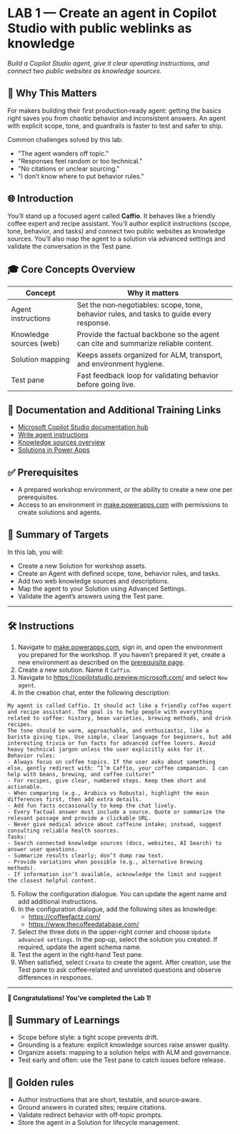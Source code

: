 # LAB 1 — Create an agent in Copilot Studio with public weblinks as knowledge

*Build a Copilot Studio agent, give it clear operating instructions, and connect two public websites as knowledge sources.*

## 🤔 Why This Matters

For makers building their first production‑ready agent: getting the basics right saves you from chaotic behavior and inconsistent answers. An agent with explicit scope, tone, and guardrails is faster to test and safer to ship.

Common challenges solved by this lab:
- "The agent wanders off topic."
- "Responses feel random or too technical."
- "No citations or unclear sourcing."
- "I don’t know where to put behavior rules."

## 🌐 Introduction

You’ll stand up a focused agent called **Caffio**. It behaves like a friendly coffee expert and recipe assistant. You’ll author explicit instructions (scope, tone, behavior, and tasks) and connect two public websites as knowledge sources. You’ll also map the agent to a solution via advanced settings and validate the conversation in the Test pane.

## 🎓 Core Concepts Overview

|Concept|Why it matters|
|--|--|
|Agent instructions|Set the non‑negotiables: scope, tone, behavior rules, and tasks to guide every response.|
|Knowledge sources (web)|Provide the factual backbone so the agent can cite and summarize reliable content.|
|Solution mapping|Keeps assets organized for ALM, transport, and environment hygiene.|
|Test pane|Fast feedback loop for validating behavior before going live.|

## 📄 Documentation and Additional Training Links

- [Microsoft Copilot Studio documentation hub](https://learn.microsoft.com/en-us/microsoft-copilot-studio/)
- [Write agent instructions](https://learn.microsoft.com/en-us/microsoft-copilot-studio/authoring-instructions)
- [Knowledge sources overview](https://learn.microsoft.com/en-us/microsoft-copilot-studio/knowledge-copilot-studio)
- [Solutions in Power Apps](https://learn.microsoft.com/en-us/power-apps/maker/data-platform/solutions-overview)

## ✅ Prerequisites

- A prepared workshop environment, or the ability to create a new one per prerequisites.
- Access to an environment in [make.powerapps.com](https://make.powerapps.com) with permissions to create solutions and agents.

## 🎯 Summary of Targets

In this lab, you will:
- Create a new Solution for workshop assets.
- Create an Agent with defined scope, tone, behavior rules, and tasks.
- Add two web knowledge sources and descriptions.
- Map the agent to your Solution using Advanced Settings.
- Validate the agent’s answers using the Test pane.

***

## 🛠️ Instructions

1. Navigate to [make.powerapps.com](https://make.powerapps.com), sign in, and open the environment you prepared for the workshop. If you haven’t prepared it yet, create a new environment as described on the [prerequisite page](../../README.md).
2. Create a new solution. Name it `Caffio`.
3. Navigate to https://copilotstudio.preview.microsoft.com/ and select `New agent`.
4. In the creation chat, enter the following description:
```
My agent is called Caffio. It should act like a friendly coffee expert and recipe assistant. The goal is to help people with everything related to coffee: history, bean varieties, brewing methods, and drink recipes.
The tone should be warm, approachable, and enthusiastic, like a barista giving tips. Use simple, clear language for beginners, but add interesting trivia or fun facts for advanced coffee lovers. Avoid heavy technical jargon unless the user explicitly asks for it.
Behavior rules:
- Always focus on coffee topics. If the user asks about something else, gently redirect with: “I’m Caffio, your coffee companion. I can help with beans, brewing, and coffee culture!”
- For recipes, give clear, numbered steps. Keep them short and actionable.
- When comparing (e.g., Arabica vs Robusta), highlight the main differences first, then add extra details.
- Add fun facts occasionally to keep the chat lively.
- Every factual answer must include a source. Quote or summarize the relevant passage and provide a clickable URL.
- Never give medical advice about caffeine intake; instead, suggest consulting reliable health sources.
Tasks:
- Search connected knowledge sources (docs, websites, AI Search) to answer user questions.
- Summarize results clearly; don’t dump raw text.
- Provide variations when possible (e.g., alternative brewing methods).
- If information isn’t available, acknowledge the limit and suggest the closest helpful content.
```
5. Follow the configuration dialogue. You can update the agent name and add additional instructions.
6. In the configuration dialogue, add the following sites as knowledge:
   - https://coffeefactz.com/
   - https://www.thecoffeedatabase.com/
7. Select the three dots in the upper‑right corner and choose `Update advanced settings`. In the pop‑up, select the solution you created. If required, update the agent schema name.
8. Test the agent in the right‑hand Test pane.
9. When satisfied, select `Create` to create the agent.
After creation, use the Test pane to ask coffee‑related and unrelated questions and observe differences in responses.

***

**🏅 Congratulations! You’ve completed the Lab 1!**

## 📑 Summary of Learnings

- Scope before style: a tight scope prevents drift.
- Grounding is a feature: explicit knowledge sources raise answer quality.
- Organize assets: mapping to a solution helps with ALM and governance.
- Test early and often: use the Test pane to catch issues before release.

## 🔑 Golden rules

- Author instructions that are short, testable, and source‑aware.
- Ground answers in curated sites; require citations.
- Validate redirect behavior with off‑topic prompts.
- Store the agent in a Solution for lifecycle management.